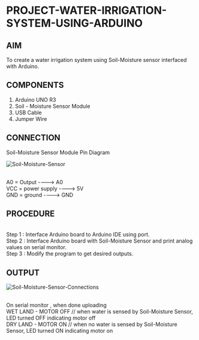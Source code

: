 # PROJECT-WATER-IRRIGATION-SYSTEM-USING-ARDUINO


## AIM
To create a water irrigation system using Soil-Moisture sensor interfaced with Arduino.


## COMPONENTS
1) Arduino UNO R3
2) Soil - Moisture Sensor Module
3) USB Cable
4) Jumper Wire


## CONNECTION
Soil-Moisture Sensor Module Pin Diagram

 ![Soil-Moisture-Sensor](https://github.com/user-attachments/assets/650e9cf0-f467-40e6-873e-1d7ae3852a2a)

<br> A0    = Output     ---->  A0
<br> VCC   = power supply  ---->  5V
<br> GND   = ground   ---->  GND


## PROCEDURE
<br> Step 1 : Interface Arduino board to Arduino IDE using port.
<br> Step 2 : Interface Arduino board with Soil-Moisture Sensor and print analog values on serial monitor.
<br> Step 3 : Modify the program to get desired outputs.


## OUTPUT

![Soil-Moisture-Sensor-Connections](https://github.com/user-attachments/assets/528272e4-d695-4151-a454-dfe889ce136c)
 
<br> On serial monitor , when done uploading
<br> WET LAND - MOTOR OFF  // when water is sensed by Soil-Moisture Sensor, LED turned OFF indicating motor off
<br> DRY LAND - MOTOR ON  // when no water is sensed by Soil-Moisture Sensor, LED turned ON indicating motor on

